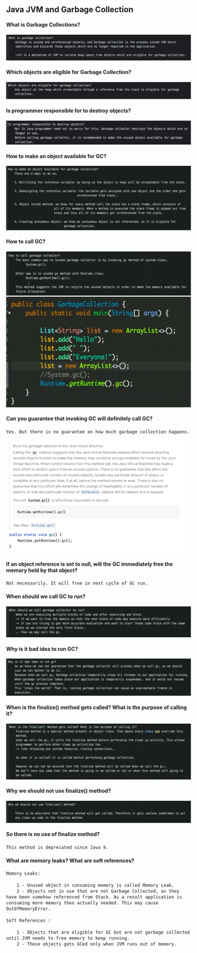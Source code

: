 ## Java JVM and Garbage Collection

#### What is Garbage Collections?
![img.png](assets/25.png)

#### Which objects are eligible for Garbage Collection?
![img_1.png](assets/26.png)

#### Is programmer responsible for to destroy objects?
![img_2.png](assets/27.png)

#### How to make an object available for GC?
![img_3.png](assets/28.png)

#### How to call GC?
![img_4.png](assets/29.png)
![img_5.png](assets/30.png)

#### Can you guarantee that invoking GC will definitely call GC?
```
Yes. But there is no guarantee on how much garbage collection happens.
```
![img.png](assets/43.png)

#### If an object reference is set to null, will the GC immediately free the memory held by that object?
```
Not necessarily. It will free in next cycle of GC run.
```

#### When should we call GC to run?
![img_6.png](assets/31.png)

#### Why is it bad idea to run GC?
![img_7.png](assets/32.png)

#### When is the finalize() method gets called? What is the purpose of calling it?
![img_9.png](assets/34.png)

#### Why we should not use finalize() method?
![img_10.png](assets/35.png)

#### So there is no use of finalize method?
```
This method is deprecated since Java 9.
```

#### What are memory leaks? What are soft references?
```
Memory Leaks:

    1 - Unused object in consuming memory is called Memory Leak. 
    2 - Objects not in use that are not Garbage Collected, as they have been somehow referenced from Stack. As a result application is consuming more memory then actually needed. This may cause OutOfMemoryError.

Soft References :

    1 - Objects that are eligible for GC but are not garbage collected until JVM needs to free memory to keep running.
    2 - These objects gets GCed only when JVM runs out of memory.
```